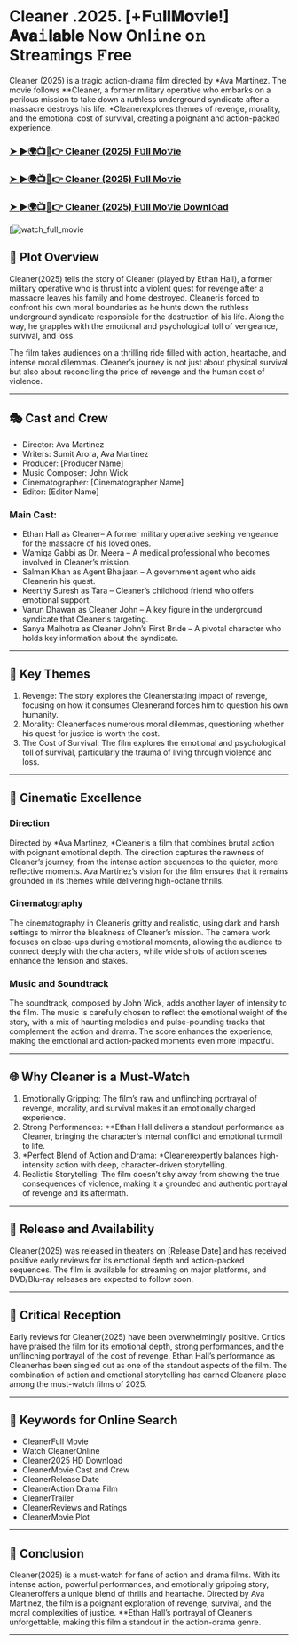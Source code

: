 # Cleaner .2025. [+𝐅𝚞𝐥𝐥𝐌𝐨𝚟𝐢𝐞!] 𝐀𝐯𝐚𝚒𝐥𝐚𝐛𝐥𝐞 Now Onl𝚒ne o𝚗 Strea𝚖ings 𝙵ree

Cleaner (2025) is a tragic action-drama film directed by *Ava Martinez. The movie follows **Cleaner, a former military operative who embarks on a perilous mission to take down a ruthless underground syndicate after a massacre destroys his life. *Cleanerexplores themes of revenge, morality, and the emotional cost of survival, creating a poignant and action-packed experience.

### [➤ ►🌍📺📱👉   Cleaner (2025) F𝚞ll Mo𝚟ie](https://rb.gy/fakrjo)

### [➤ ►🌍📺📱👉   Cleaner (2025) F𝚞ll Mo𝚟ie](https://rb.gy/fakrjo)

### [➤ ►🌍📺📱👉   Cleaner (2025) F𝚞ll Mo𝚟ie Downl𝚘ad](https://rb.gy/fakrjo)

[![watch_full_movie](https://media.themoviedb.org/t/p/w533_and_h300_bestv2/hQOGvIzhEOi0UYAv9Q76nsJVVdu.jpg)

## 📖 Plot Overview

Cleaner(2025) tells the story of Cleaner (played by Ethan Hall), a former military operative who is thrust into a violent quest for revenge after a massacre leaves his family and home destroyed. Cleaneris forced to confront his own moral boundaries as he hunts down the ruthless underground syndicate responsible for the destruction of his life. Along the way, he grapples with the emotional and psychological toll of vengeance, survival, and loss.

The film takes audiences on a thrilling ride filled with action, heartache, and intense moral dilemmas. Cleaner’s journey is not just about physical survival but also about reconciling the price of revenge and the human cost of violence.

---

## 🎭 Cast and Crew

- Director: Ava Martinez  
- Writers: Sumit Arora, Ava Martinez  
- Producer: [Producer Name]  
- Music Composer: John Wick  
- Cinematographer: [Cinematographer Name]  
- Editor: [Editor Name]  

### Main Cast:

- Ethan Hall as Cleaner– A former military operative seeking vengeance for the massacre of his loved ones.  
- Wamiqa Gabbi as Dr. Meera – A medical professional who becomes involved in Cleaner’s mission.  
- Salman Khan as Agent Bhaijaan – A government agent who aids Cleanerin his quest.  
- Keerthy Suresh as Tara – Cleaner’s childhood friend who offers emotional support.  
- Varun Dhawan as Cleaner John – A key figure in the underground syndicate that Cleaneris targeting.  
- Sanya Malhotra as Cleaner John’s First Bride – A pivotal character who holds key information about the syndicate.

---

## 🌟 Key Themes

1. Revenge: The story explores the Cleanerstating impact of revenge, focusing on how it consumes Cleanerand forces him to question his own humanity.  
2. Morality: Cleanerfaces numerous moral dilemmas, questioning whether his quest for justice is worth the cost.  
3. The Cost of Survival: The film explores the emotional and psychological toll of survival, particularly the trauma of living through violence and loss.

---

## 🎥 Cinematic Excellence

### Direction  
Directed by *Ava Martinez, *Cleaneris a film that combines brutal action with poignant emotional depth. The direction captures the rawness of Cleaner’s journey, from the intense action sequences to the quieter, more reflective moments. Ava Martinez’s vision for the film ensures that it remains grounded in its themes while delivering high-octane thrills.

### Cinematography  
The cinematography in Cleaneris gritty and realistic, using dark and harsh settings to mirror the bleakness of Cleaner’s mission. The camera work focuses on close-ups during emotional moments, allowing the audience to connect deeply with the characters, while wide shots of action scenes enhance the tension and stakes.

### Music and Soundtrack  
The soundtrack, composed by John Wick, adds another layer of intensity to the film. The music is carefully chosen to reflect the emotional weight of the story, with a mix of haunting melodies and pulse-pounding tracks that complement the action and drama. The score enhances the experience, making the emotional and action-packed moments even more impactful.

---

## 🌐 Why Cleaner is a Must-Watch

1. Emotionally Gripping: The film’s raw and unflinching portrayal of revenge, morality, and survival makes it an emotionally charged experience.  
2. Strong Performances: **Ethan Hall delivers a standout performance as Cleaner, bringing the character’s internal conflict and emotional turmoil to life.  
3. *Perfect Blend of Action and Drama: *Cleanerexpertly balances high-intensity action with deep, character-driven storytelling.  
4. Realistic Storytelling: The film doesn’t shy away from showing the true consequences of violence, making it a grounded and authentic portrayal of revenge and its aftermath.

---

## 📅 Release and Availability

Cleaner(2025) was released in theaters on [Release Date] and has received positive early reviews for its emotional depth and action-packed sequences. The film is available for streaming on major platforms, and DVD/Blu-ray releases are expected to follow soon.

---

## 📝 Critical Reception

Early reviews for Cleaner(2025) have been overwhelmingly positive. Critics have praised the film for its emotional depth, strong performances, and the unflinching portrayal of the cost of revenge. Ethan Hall’s performance as Cleanerhas been singled out as one of the standout aspects of the film. The combination of action and emotional storytelling has earned Cleanera place among the must-watch films of 2025.

---

## 🔑 Keywords for Online Search

- CleanerFull Movie  
- Watch CleanerOnline  
- Cleaner2025 HD Download  
- CleanerMovie Cast and Crew  
- CleanerRelease Date  
- CleanerAction Drama Film  
- CleanerTrailer  
- CleanerReviews and Ratings  
- CleanerMovie Plot  

---

## 📢 Conclusion

Cleaner(2025) is a must-watch for fans of action and drama films. With its intense action, powerful performances, and emotionally gripping story, Cleaneroffers a unique blend of thrills and heartache. Directed by Ava Martinez, the film is a poignant exploration of revenge, survival, and the moral complexities of justice. **Ethan Hall’s portrayal of Cleaneris unforgettable, making this film a standout in the action-drama genre.

---
